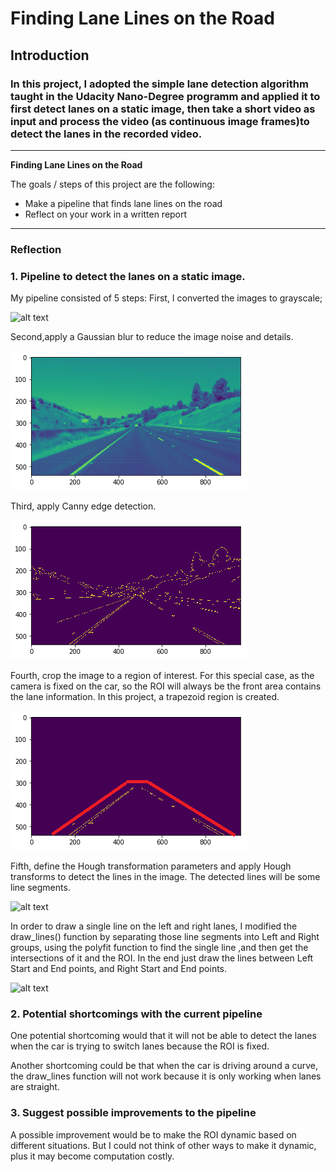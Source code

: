 # **Finding Lane Lines on the Road** 

## Introduction

### In this project, I adopted the simple lane detection algorithm taught in the Udacity Nano-Degree programm and applied it to first detect lanes on a static image, then take a short video as input and process the video (as continuous image frames)to detect the lanes in the recorded video. 

---

**Finding Lane Lines on the Road**

The goals / steps of this project are the following:
* Make a pipeline that finds lane lines on the road
* Reflect on your work in a written report


[//]: # (Image References)

[image1]: ./examples/grayscale.jpg "Grayscale"

---

### Reflection

### 1. Pipeline to detect the lanes on a static image.

My pipeline consisted of 5 steps: 
First, I converted the images to grayscale;

![alt text](./examples/grayscale.jpg)

Second,apply a Gaussian blur to reduce the image noise and details.

![alt text](./examples/blur_gray.png)

Third, apply Canny edge detection.

![alt text](./examples/edges.png)

Fourth, crop the image to a region of interest. For this special case, as the camera is fixed on the car, so the ROI will always be the front area contains the lane information. In this project, a trapezoid region is created.

![alt text](./examples/mask.png)

Fifth, define the Hough transformation parameters and apply Hough transforms to detect the lines in the image. The detected lines will be some line segments. 

![alt text](./examples/line-segments-example.jpg)

In order to draw a single line on the left and right lanes, I modified the draw_lines() function by separating those line segments into Left and Right groups, using the polyfit function to find the single line ,and then get the intersections of it and the ROI. In the end just draw the lines between Left Start and End points, and Right Start and End points.

![alt text](./examples/laneLines_thirdPass.jpg)




### 2. Potential shortcomings with the current pipeline


One potential shortcoming would that it will not be able to detect the lanes when the car is trying to switch lanes because the ROI is fixed.

Another shortcoming could be that when the car is driving around a curve, the draw_lines function will not work because it is only working when lanes are straight.


### 3. Suggest possible improvements to the pipeline

A possible improvement would be to make the ROI dynamic based on different situations. But I could not think of other ways to make it dynamic, plus it may become computation costly.


